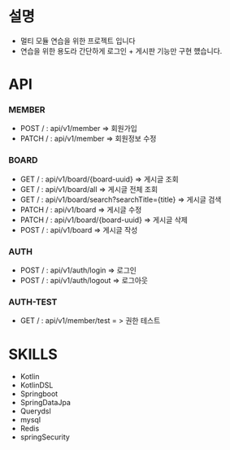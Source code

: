 # 설명

- 멀티 모듈 연습을 위한 프로젝트 입니다
- 연습을 위한 용도라 간단하게 로그인 + 게시판 기능만 구현 헀습니다.


# API
### MEMBER

- POST / : api/v1/member => 회원가입
- PATCH / : api/v1/member => 회원정보 수정

### BOARD

- GET / : api/v1/board/{board-uuid} => 게시글 조회
- GET / : api/v1/board/all => 게시글 전체 조회
- GET / : api/v1/board/search?searchTitle={title} => 게시글 검색
- PATCH / : api/v1/board => 게시글 수정
- PATCH / : api/v1/board/{board-uuid} => 게시글 삭제
- POST / : api/v1/board => 게시글 작성

### AUTH

- POST / : api/v1/auth/login => 로그인
- POST / : api/v1/auth/logout => 로그아웃

### AUTH-TEST

- GET / : api/v1/member/test = > 권한 테스트


# SKILLS
- Kotlin
- KotlinDSL
- Springboot
- SpringDataJpa
- Querydsl
- mysql
- Redis
- springSecurity


